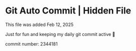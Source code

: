 # Git Auto Commit | Hidden File

This file was added Feb 12, 2025

Just for fun and keeping my daily git commit active 🤪

commit number: 2344181

